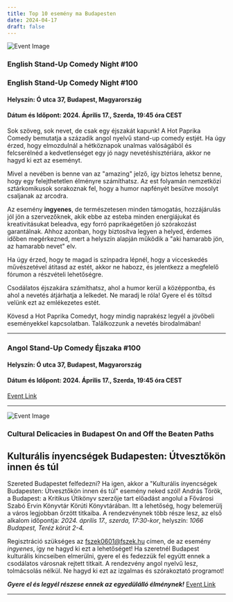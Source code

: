 ```yaml
---
title: Top 10 esemény ma Budapesten
date: 2024-04-17
draft: false
---
```


![Event Image](https://scontent-fra3-1.xx.fbcdn.net/v/t39.30808-6/433997784_436093088991958_2665911280640510694_n.jpg?stp=dst-jpg_p180x540&_nc_cat=108&ccb=1-7&_nc_sid=5f2048&_nc_ohc=3kySOjUQWsIAb7HFF6i&_nc_ht=scontent-fra3-1.xx&oh=00_AfCX_Pbwp4KtrNBzjj0Tglys95MRTfNFbUyVI8L8fY67Pw&oe=66252224)

 ### English Stand-Up Comedy Night #100

### English Stand-Up Comedy Night #100

#### Helyszín: Ó utca 37, Budapest, Magyarország
#### Dátum és Időpont: 2024. Április 17., Szerda, 19:45 óra CEST

Sok szöveg, sok nevet, de csak egy éjszakát kapunk! A Hot Paprika Comedy bemutatja a századik angol nyelvű stand-up comedy estjét. Ha úgy érzed, hogy elmozdulnál a hétköznapok unalmas valóságából és felcserélnéd a kedvetlenséget egy jó nagy nevetéshisztériára, akkor ne hagyd ki ezt az eseményt. 

Mivel a nevében is benne van az "amazing" jelző, így biztos lehetsz benne, hogy egy felejthetetlen élményre számíthatsz. Az est folyamán nemzetközi sztárkomikusok sorakoznak fel, hogy a humor napfényét besütve mosolyt csaljanak az arcodra. 

Az esemény **ingyenes**, de természetesen minden támogatás, hozzájárulás jól jön a szervezőknek, akik ebbe az esteba minden energiájukat és kreativitásukat beleadva, egy forró paprikaégetően jó szórakozást garantálnak. Ahhoz azonban, hogy biztosítva legyen a helyed, érdemes időben megérkezned, mert a helyszín alapján működik a "aki hamarabb jön, az hamarabb nevet" elv.

Ha úgy érzed, hogy te magad is színpadra lépnél, hogy a vicceskedés művészetével átitasd az estét, akkor ne habozz, és jelentkezz a megfelelő fórumon a részvételi lehetőségre. 

Csodálatos éjszakára számíthatsz, ahol a humor kerül a középpontba, és ahol a nevetés átjárhatja a lelkedet. Ne maradj le róla! Gyere el és töltsd velünk ezt az emlékezetes estét. 

Kövesd a Hot Paprika Comedyt, hogy mindig naprakész legyél a jövőbeli eseményekkel kapcsolatban. Találkozzunk a nevetés birodalmában!

---

### Angol Stand-Up Comedy Éjszaka #100

#### Helyszín: Ó utca 37, Budapest, Magyarország
#### Dátum és Időpont: 2024. Április 17., Szerda, 19:45 óra CEST
[Event Link](https://facebook.com/events/1577669526418370)

---
![Event Image](https://scontent-fra3-2.xx.fbcdn.net/v/t39.30808-6/428503100_437294535623068_98344116125841230_n.jpg?stp=dst-jpg_p180x540&_nc_cat=111&ccb=1-7&_nc_sid=5f2048&_nc_ohc=WugGV3dg8HMAb6BYth-&_nc_ht=scontent-fra3-2.xx&oh=00_AfCiNQd0gRtsIVrFQ-_pebCdZI2IhjmRkhca6cb0Mjq5Lg&oe=66250923)

 ### Cultural Delicacies in Budapest On and Off the Beaten Paths

## Kulturális ínyencségek Budapesten: Útvesztőkön innen és túl

Szereted Budapestet felfedezni? Ha igen, akkor a "Kulturális ínyencségek Budapesten: Útvesztőkön innen és túl" esemény neked szól! András Török, a Budapest: a Kritikus Útikönyv szerzője tart előadást angolul a Fővárosi Szabó Ervin Könyvtár Körúti Könyvtárában. Itt a lehetőség, hogy belemerülj a város legjobban őrzött titkaiba. A rendezvénynek több része lesz, az első alkalom időpontja: *2024. április 17., szerda, 17:30-kor*, helyszín: *1066 Budapest, Teréz körút 2-4.* 

Regisztráció szükséges az [fszek0601@fszek.hu](mailto:fszek0601@fszek.hu) címen, de az esemény *ingyenes*, így ne hagyd ki ezt a lehetőséget! Ha szeretnél Budapest kulturális kincseiben elmerülni, gyere el és fedezzük fel együtt ennek a csodálatos városnak rejtett titkait. A rendezvény angol nyelvű lesz, tolmácsolás nélkül. Ne hagyd ki ezt az izgalmas és szórakoztató programot!

***Gyere el és legyél részese ennek az egyedülálló élménynek!***
[Event Link](https://facebook.com/events/931935325343778)

---
